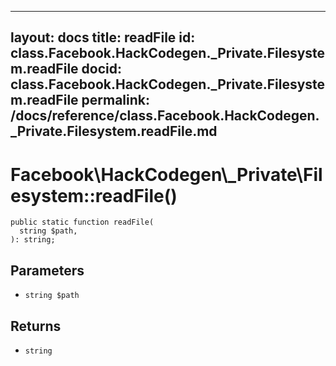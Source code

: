 
***

layout: docs
title: readFile
id: class.Facebook.HackCodegen._Private.Filesystem.readFile
docid: class.Facebook.HackCodegen._Private.Filesystem.readFile
permalink: /docs/reference/class.Facebook.HackCodegen._Private.Filesystem.readFile.md
---







# Facebook\\HackCodegen\\_Private\\Filesystem::readFile()




``` Hack
public static function readFile(
  string $path,
): string;
```




## Parameters




* ` string $path `




## Returns




- ` string `